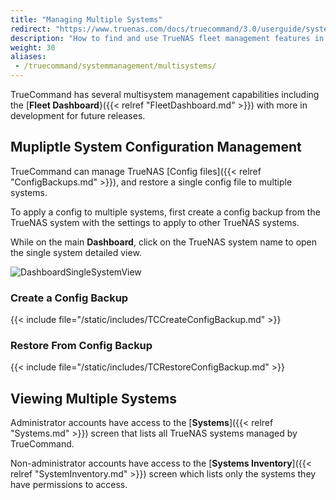 ```yaml
---
title: "Managing Multiple Systems"
redirect: "https://www.truenas.com/docs/truecommand/3.0/userguide/systemmanagement/multisystems/"
description: "How to find and use TrueNAS fleet management features in TrueCommand."
weight: 30
aliases: 
 - /truecommand/systemmanagement/multisystems/
---
```


TrueCommand has several multisystem management capabilities including the [**Fleet Dashboard**}({{< relref "FleetDashboard.md" >}}) with more in development for future releases.

## Mupliptle System Configuration Management

TrueCommand can manage TrueNAS [Config files]({{< relref "ConfigBackups.md" >}}), and restore a single config file to multiple systems.

To apply a config to multiple systems, first create a config backup from the TrueNAS system with the settings to apply to other TrueNAS systems.

While on the main **Dashboard**, click on the TrueNAS system name to open the single system detailed view.

![DashboardSingleSystemView](/images/TrueCommand/Dashboard/DashboardSingleSystemView.png "Dashboard Single System View")

### Create a Config Backup

{{< include file="/static/includes/TCCreateConfigBackup.md" >}}

### Restore From Config Backup

{{< include file="/static/includes/TCRestoreConfigBackup.md" >}}

## Viewing Multiple Systems

Administrator accounts have access to the [**Systems**]({{< relref "Systems.md" >}}) screen that lists all TrueNAS systems managed by TrueCommand.

Non-administrator accounts have access to the [**Systems Inventory**]({{< relref "SystemInventory.md" >}}) screen which lists only the systems they have permissions to access.